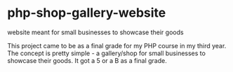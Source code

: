 # php-shop-gallery-website
website meant for small businesses to showcase their goods

This project came to be as a final grade for my PHP course in my third year. The concept is pretty simple - a gallery/shop for small businesses to showcase their goods.
It got a 5 or a B as a final grade.
